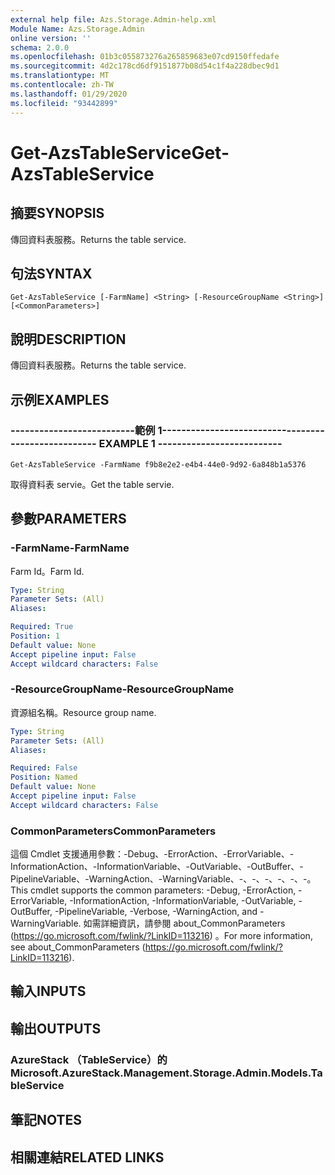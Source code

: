 ```yaml
---
external help file: Azs.Storage.Admin-help.xml
Module Name: Azs.Storage.Admin
online version: ''
schema: 2.0.0
ms.openlocfilehash: 01b3c055873276a265859683e07cd9150ffedafe
ms.sourcegitcommit: 4d2c178cd6df9151877b08d54c1f4a228dbec9d1
ms.translationtype: MT
ms.contentlocale: zh-TW
ms.lasthandoff: 01/29/2020
ms.locfileid: "93442899"
---
```

# <span data-ttu-id="a88b5-101">Get-AzsTableService</span><span class="sxs-lookup"><span data-stu-id="a88b5-101">Get-AzsTableService</span></span>

## <span data-ttu-id="a88b5-102">摘要</span><span class="sxs-lookup"><span data-stu-id="a88b5-102">SYNOPSIS</span></span>
<span data-ttu-id="a88b5-103">傳回資料表服務。</span><span class="sxs-lookup"><span data-stu-id="a88b5-103">Returns the table service.</span></span>

## <span data-ttu-id="a88b5-104">句法</span><span class="sxs-lookup"><span data-stu-id="a88b5-104">SYNTAX</span></span>

```
Get-AzsTableService [-FarmName] <String> [-ResourceGroupName <String>] [<CommonParameters>]
```

## <span data-ttu-id="a88b5-105">說明</span><span class="sxs-lookup"><span data-stu-id="a88b5-105">DESCRIPTION</span></span>
<span data-ttu-id="a88b5-106">傳回資料表服務。</span><span class="sxs-lookup"><span data-stu-id="a88b5-106">Returns the table service.</span></span>

## <span data-ttu-id="a88b5-107">示例</span><span class="sxs-lookup"><span data-stu-id="a88b5-107">EXAMPLES</span></span>

### <span data-ttu-id="a88b5-108">--------------------------範例 1--------------------------</span><span class="sxs-lookup"><span data-stu-id="a88b5-108">-------------------------- EXAMPLE 1 --------------------------</span></span>
```
Get-AzsTableService -FarmName f9b8e2e2-e4b4-44e0-9d92-6a848b1a5376
```

<span data-ttu-id="a88b5-109">取得資料表 servie。</span><span class="sxs-lookup"><span data-stu-id="a88b5-109">Get the table servie.</span></span>

## <span data-ttu-id="a88b5-110">參數</span><span class="sxs-lookup"><span data-stu-id="a88b5-110">PARAMETERS</span></span>

### <span data-ttu-id="a88b5-111">-FarmName</span><span class="sxs-lookup"><span data-stu-id="a88b5-111">-FarmName</span></span>
<span data-ttu-id="a88b5-112">Farm Id。</span><span class="sxs-lookup"><span data-stu-id="a88b5-112">Farm Id.</span></span>

```yaml
Type: String
Parameter Sets: (All)
Aliases: 

Required: True
Position: 1
Default value: None
Accept pipeline input: False
Accept wildcard characters: False
```

### <span data-ttu-id="a88b5-113">-ResourceGroupName</span><span class="sxs-lookup"><span data-stu-id="a88b5-113">-ResourceGroupName</span></span>
<span data-ttu-id="a88b5-114">資源組名稱。</span><span class="sxs-lookup"><span data-stu-id="a88b5-114">Resource group name.</span></span>

```yaml
Type: String
Parameter Sets: (All)
Aliases: 

Required: False
Position: Named
Default value: None
Accept pipeline input: False
Accept wildcard characters: False
```

### <span data-ttu-id="a88b5-115">CommonParameters</span><span class="sxs-lookup"><span data-stu-id="a88b5-115">CommonParameters</span></span>
<span data-ttu-id="a88b5-116">這個 Cmdlet 支援通用參數：-Debug、-ErrorAction、-ErrorVariable、-InformationAction、-InformationVariable、-OutVariable、-OutBuffer、-PipelineVariable、-WarningAction、-WarningVariable、-、-、-、-、-、-。</span><span class="sxs-lookup"><span data-stu-id="a88b5-116">This cmdlet supports the common parameters: -Debug, -ErrorAction, -ErrorVariable, -InformationAction, -InformationVariable, -OutVariable, -OutBuffer, -PipelineVariable, -Verbose, -WarningAction, and -WarningVariable.</span></span> <span data-ttu-id="a88b5-117">如需詳細資訊，請參閱 about_CommonParameters (https://go.microsoft.com/fwlink/?LinkID=113216) 。</span><span class="sxs-lookup"><span data-stu-id="a88b5-117">For more information, see about_CommonParameters (https://go.microsoft.com/fwlink/?LinkID=113216).</span></span>

## <span data-ttu-id="a88b5-118">輸入</span><span class="sxs-lookup"><span data-stu-id="a88b5-118">INPUTS</span></span>

## <span data-ttu-id="a88b5-119">輸出</span><span class="sxs-lookup"><span data-stu-id="a88b5-119">OUTPUTS</span></span>

### <span data-ttu-id="a88b5-120">AzureStack （TableService）的</span><span class="sxs-lookup"><span data-stu-id="a88b5-120">Microsoft.AzureStack.Management.Storage.Admin.Models.TableService</span></span>

## <span data-ttu-id="a88b5-121">筆記</span><span class="sxs-lookup"><span data-stu-id="a88b5-121">NOTES</span></span>

## <span data-ttu-id="a88b5-122">相關連結</span><span class="sxs-lookup"><span data-stu-id="a88b5-122">RELATED LINKS</span></span>

